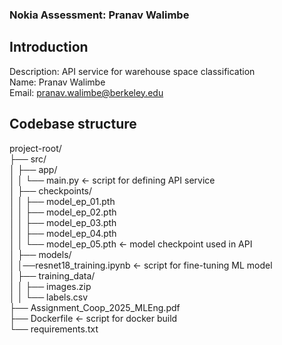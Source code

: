 ### Nokia Assessment: Pranav Walimbe

## Introduction
Description: API service for warehouse space classification <br>
Name: Pranav Walimbe <br>
Email: pranav.walimbe@berkeley.edu 

## Codebase structure 
project-root/<br>
├── src/<br>
│   ├── app/<br>
│   │   └── main.py <- script for defining API service<br>
│   ├── checkpoints/<br>
│   │   ├── model_ep_01.pth<br>
│   │   ├── model_ep_02.pth<br>
│   │   ├── model_ep_03.pth<br>
│   │   ├── model_ep_04.pth<br>
│   │   └── model_ep_05.pth <- model checkpoint used in API<br>
│   ├── models/<br>
│   │──resnet18_training.ipynb <- script for fine-tuning ML model<br>
│   ├── training_data/<br> 
│   │   ├── images.zip<br>
│   │   └── labels.csv<br>
├── Assignment_Coop_2025_MLEng.pdf<br>
├── Dockerfile <- script for docker build<br>
└── requirements.txt



